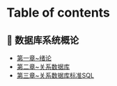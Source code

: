 # Table of contents

## 📒 数据库系统概论 <a href="#introduction-to-database-systems" id="introduction-to-database-systems"></a>

* [第一章\~绪论](README.md)
* [第二章\~关系数据库](introduction-to-database-systems/relational-database.md)
* [第三章\~关系数据库标准SQL](introduction-to-database-systems/structured-query-language.md)
